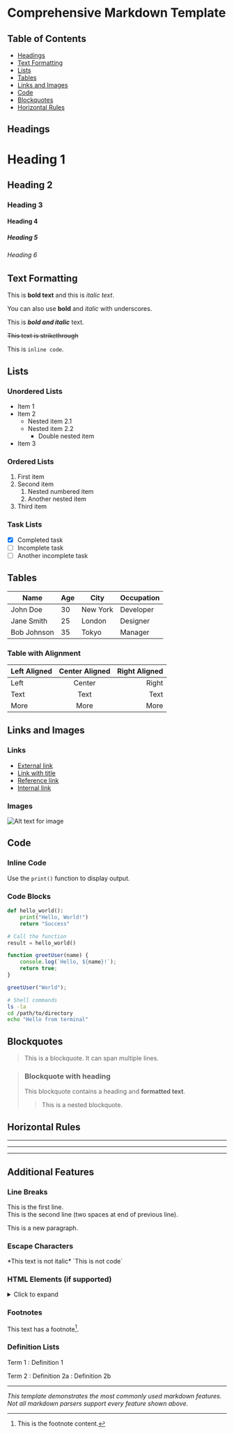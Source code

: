 # Comprehensive Markdown Template

## Table of Contents
- [Headings](#headings)
- [Text Formatting](#text-formatting)
- [Lists](#lists)
- [Tables](#tables)
- [Links and Images](#links-and-images)
- [Code](#code)
- [Blockquotes](#blockquotes)
- [Horizontal Rules](#horizontal-rules)

## Headings

# Heading 1
## Heading 2
### Heading 3
#### Heading 4
##### Heading 5
###### Heading 6

## Text Formatting

This is **bold text** and this is *italic text*.

You can also use __bold__ and _italic_ with underscores.

This is ***bold and italic*** text.

~~This text is strikethrough~~

This is `inline code`.

## Lists

### Unordered Lists
- Item 1
- Item 2
  - Nested item 2.1
  - Nested item 2.2
    - Double nested item
- Item 3

### Ordered Lists
1. First item
2. Second item
   1. Nested numbered item
   2. Another nested item
3. Third item

### Task Lists
- [x] Completed task
- [ ] Incomplete task
- [ ] Another incomplete task

## Tables

| Name | Age | City | Occupation |
|------|-----|------|------------|
| John Doe | 30 | New York | Developer |
| Jane Smith | 25 | London | Designer |
| Bob Johnson | 35 | Tokyo | Manager |

### Table with Alignment

| Left Aligned | Center Aligned | Right Aligned |
|:-------------|:--------------:|--------------:|
| Left | Center | Right |
| Text | Text | Text |
| More | More | More |

## Links and Images

### Links
- [External link](https://www.example.com)
- [Link with title](https://www.example.com "Example Website")
- [Reference link][reference]
- [Internal link](#headings)

[reference]: https://www.example.com

### Images
![Alt text for image](https://via.placeholder.com/150x100 "Image Title")

## Code

### Inline Code
Use the `print()` function to display output.

### Code Blocks

```python
def hello_world():
    print("Hello, World!")
    return "Success"

# Call the function
result = hello_world()
```

```javascript
function greetUser(name) {
    console.log(`Hello, ${name}!`);
    return true;
}

greetUser("World");
```

```bash
# Shell commands
ls -la
cd /path/to/directory
echo "Hello from terminal"
```

## Blockquotes

> This is a blockquote.
> It can span multiple lines.

> ### Blockquote with heading
> This blockquote contains a heading and **formatted text**.
> 
> > This is a nested blockquote.

## Horizontal Rules

---

***

___

## Additional Features

### Line Breaks
This is the first line.  
This is the second line (two spaces at end of previous line).

This is a new paragraph.

### Escape Characters
\*This text is not italic\*
\`This is not code\`

### HTML Elements (if supported)
<details>
<summary>Click to expand</summary>

This content is hidden by default and can be expanded.

</details>

### Footnotes
This text has a footnote[^1].

[^1]: This is the footnote content.

### Definition Lists
Term 1
: Definition 1

Term 2
: Definition 2a
: Definition 2b

---

*This template demonstrates the most commonly used markdown features. Not all markdown parsers support every feature shown above.*